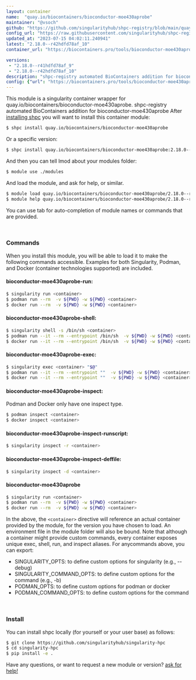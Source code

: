 ```yaml
---
layout: container
name:  "quay.io/biocontainers/bioconductor-moe430aprobe"
maintainer: "@vsoch"
github: "https://github.com/singularityhub/shpc-registry/blob/main/quay.io/biocontainers/bioconductor-moe430aprobe/container.yaml"
config_url: "https://raw.githubusercontent.com/singularityhub/shpc-registry/main/quay.io/biocontainers/bioconductor-moe430aprobe/container.yaml"
updated_at: "2023-07-15 04:02:11.240941"
latest: "2.18.0--r42hdfd78af_10"
container_url: "https://biocontainers.pro/tools/bioconductor-moe430aprobe"

versions:
 - "2.18.0--r41hdfd78af_9"
 - "2.18.0--r42hdfd78af_10"
description: "shpc-registry automated BioContainers addition for bioconductor-moe430aprobe"
config: {"url": "https://biocontainers.pro/tools/bioconductor-moe430aprobe", "maintainer": "@vsoch", "description": "shpc-registry automated BioContainers addition for bioconductor-moe430aprobe", "latest": {"2.18.0--r42hdfd78af_10": "sha256:94f0c3259edd16ff0ddcd8686c78ce6aa8280ec888dda9f4a5d7f999116ef193"}, "tags": {"2.18.0--r41hdfd78af_9": "sha256:33f3fcb949a46616a3bad2d607fa2adb4f06b786c7042735f7e5d8f75e607c94", "2.18.0--r42hdfd78af_10": "sha256:94f0c3259edd16ff0ddcd8686c78ce6aa8280ec888dda9f4a5d7f999116ef193"}, "docker": "quay.io/biocontainers/bioconductor-moe430aprobe"}
---
```


This module is a singularity container wrapper for quay.io/biocontainers/bioconductor-moe430aprobe.
shpc-registry automated BioContainers addition for bioconductor-moe430aprobe
After [installing shpc](#install) you will want to install this container module:


```bash
$ shpc install quay.io/biocontainers/bioconductor-moe430aprobe
```

Or a specific version:

```bash
$ shpc install quay.io/biocontainers/bioconductor-moe430aprobe:2.18.0--r42hdfd78af_10
```

And then you can tell lmod about your modules folder:

```bash
$ module use ./modules
```

And load the module, and ask for help, or similar.

```bash
$ module load quay.io/biocontainers/bioconductor-moe430aprobe/2.18.0--r42hdfd78af_10
$ module help quay.io/biocontainers/bioconductor-moe430aprobe/2.18.0--r42hdfd78af_10
```

You can use tab for auto-completion of module names or commands that are provided.

<br>

### Commands

When you install this module, you will be able to load it to make the following commands accessible.
Examples for both Singularity, Podman, and Docker (container technologies supported) are included.

#### bioconductor-moe430aprobe-run:

```bash
$ singularity run <container>
$ podman run --rm  -v ${PWD} -w ${PWD} <container>
$ docker run --rm  -v ${PWD} -w ${PWD} <container>
```

#### bioconductor-moe430aprobe-shell:

```bash
$ singularity shell -s /bin/sh <container>
$ podman run --it --rm --entrypoint /bin/sh  -v ${PWD} -w ${PWD} <container>
$ docker run --it --rm --entrypoint /bin/sh  -v ${PWD} -w ${PWD} <container>
```

#### bioconductor-moe430aprobe-exec:

```bash
$ singularity exec <container> "$@"
$ podman run --it --rm --entrypoint ""  -v ${PWD} -w ${PWD} <container> "$@"
$ docker run --it --rm --entrypoint ""  -v ${PWD} -w ${PWD} <container> "$@"
```

#### bioconductor-moe430aprobe-inspect:

Podman and Docker only have one inspect type.

```bash
$ podman inspect <container>
$ docker inspect <container>
```

#### bioconductor-moe430aprobe-inspect-runscript:

```bash
$ singularity inspect -r <container>
```

#### bioconductor-moe430aprobe-inspect-deffile:

```bash
$ singularity inspect -d <container>
```



#### bioconductor-moe430aprobe

```bash
$ singularity run <container>
$ podman run --rm  -v ${PWD} -w ${PWD} <container>
$ docker run --rm  -v ${PWD} -w ${PWD} <container>
```


In the above, the `<container>` directive will reference an actual container provided
by the module, for the version you have chosen to load. An environment file in the
module folder will also be bound. Note that although a container
might provide custom commands, every container exposes unique exec, shell, run, and
inspect aliases. For anycommands above, you can export:

 - SINGULARITY_OPTS: to define custom options for singularity (e.g., --debug)
 - SINGULARITY_COMMAND_OPTS: to define custom options for the command (e.g., -b)
 - PODMAN_OPTS: to define custom options for podman or docker
 - PODMAN_COMMAND_OPTS: to define custom options for the command

<br>

### Install

You can install shpc locally (for yourself or your user base) as follows:

```bash
$ git clone https://github.com/singularityhub/singularity-hpc
$ cd singularity-hpc
$ pip install -e .
```

Have any questions, or want to request a new module or version? [ask for help!](https://github.com/singularityhub/singularity-hpc/issues)